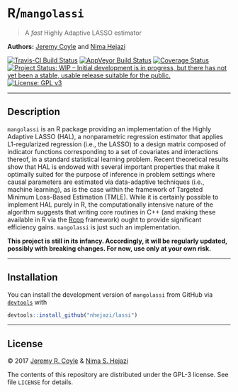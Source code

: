 
<!-- README.md is generated from README.Rmd. Please edit that file -->
R/`mangolassi`
==============

> A *fast* Highly Adaptive LASSO estimator

**Authors:** [Jeremy Coyle](https://github.com/jeremyrcoyle) and [Nima Hejazi](http://nimahejazi.org)

[![Travis-CI Build Status](https://travis-ci.org/jeremyrcoyle/mangolassi.svg?branch=master)](https://travis-ci.org/jeremyrcoyle/mangolassi) [![AppVeyor Build Status](https://ci.appveyor.com/api/projects/status/github/jeremyrcoyle/mangolassi?branch=master&svg=true)](https://ci.appveyor.com/project/jeremyrcoyle/mangolassi) [![Coverage Status](https://img.shields.io/codecov/c/github/jeremyrcoyle/mangolassi/master.svg)](https://codecov.io/github/jeremyrcoyle/mangolassi?branch=master) [![Project Status: WIP – Initial development is in progress, but there has not yet been a stable, usable release suitable for the public.](http://www.repostatus.org/badges/latest/wip.svg)](http://www.repostatus.org/#wip) [![License: GPL v3](https://img.shields.io/badge/License-GPL%20v3-blue.svg)](http://www.gnu.org/licenses/gpl-3.0)

------------------------------------------------------------------------

Description
-----------

`mangolassi` is an R package providing an implementation of the Highly Adaptive LASSO (HAL), a nonparametric regression estimator that applies L1-regularized regression (i.e., the LASSO) to a design matrix composed of indicator functions corresponding to a set of covariates and interactions thereof, in a standard statistical learning problem. Recent theoretical results show that HAL is endowed with several important properties that make it optimally suited for the purpose of inference in problem settings where causal parameters are estimated via data-adaptive techniques (i.e., machine learning), as is the case within the framework of Targeted Minimum Loss-Based Estimation (TMLE). While it is certainly possible to implement HAL purely in R, the computationally intensive nature of the algorithm suggests that writing core routines in C++ (and making these available in R via the [Rcpp](http://www.rcpp.org/) framework) ought to provide significant efficiency gains. `mangolassi` is just such an implementation.

**This project is still in its infancy. Accordingly, it will be regularly updated, possibly with breaking changes. For now, use only at your own risk.**

------------------------------------------------------------------------

Installation
------------

<!--
For standard use, we recommend installing the package from
[CRAN](https://cran.r-project.org/) via


```r
install.packages("mangolassi")
```
-->
You can install the development version of `mangolassi` from GitHub via [`devtools`](https://www.rstudio.com/products/rpackages/devtools/) with

``` r
devtools::install_github("nhejazi/lassi")
```

------------------------------------------------------------------------

License
-------

© 2017 [Jeremy R. Coyle](https://github.com/jeremyrcoyle) & [Nima S. Hejazi](http://nimahejazi.org)

The contents of this repository are distributed under the GPL-3 license. See file `LICENSE` for details.
